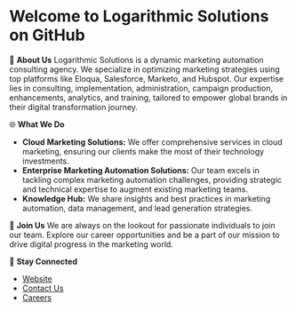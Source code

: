 # Welcome to Logarithmic Solutions on GitHub

🚀 **About Us**
Logarithmic Solutions is a dynamic marketing automation consulting agency. We specialize in optimizing marketing strategies using top platforms like Eloqua, Salesforce, Marketo, and Hubspot. Our expertise lies in consulting, implementation, administration, campaign production, enhancements, analytics, and training, tailored to empower global brands in their digital transformation journey.

🌐 **What We Do**
- **Cloud Marketing Solutions:** We offer comprehensive services in cloud marketing, ensuring our clients make the most of their technology investments.
- **Enterprise Marketing Automation Solutions:** Our team excels in tackling complex marketing automation challenges, providing strategic and technical expertise to augment existing marketing teams.
- **Knowledge Hub:** We share insights and best practices in marketing automation, data management, and lead generation strategies.

🤝 **Join Us**
We are always on the lookout for passionate individuals to join our team. Explore our career opportunities and be a part of our mission to drive digital progress in the marketing world.

🔗 **Stay Connected**
- [Website](https://logarithmicsolutions.com/)
- [Contact Us](https://logarithmicsolutions.com/contact-us)
- [Careers](https://logarithmicsolutions.com/careers)
